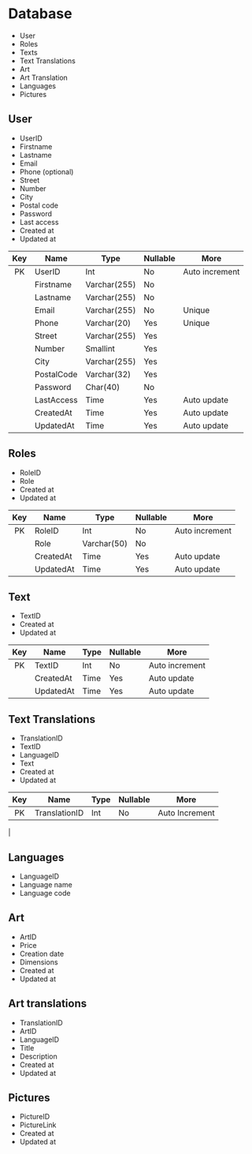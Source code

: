 # Database

- User
- Roles
- Texts
- Text Translations
- Art
- Art Translation
- Languages
- Pictures

## User

- UserID
- Firstname
- Lastname
- Email
- Phone (optional)
- Street
- Number
- City
- Postal code
- Password
- Last access
- Created at
- Updated at

| Key | Name       | Type         | Nullable | More           | 
|:---:|------------|--------------|----------|----------------|
| PK  | UserID     | Int          | No       | Auto increment |
|     | Firstname  | Varchar(255) | No       |                |
|     | Lastname   | Varchar(255) | No       |                |
|     | Email      | Varchar(255) | No       | Unique         |
|     | Phone      | Varchar(20)  | Yes      | Unique         |
|     | Street     | Varchar(255) | Yes      |                |
|     | Number     | Smallint     | Yes      |                |
|     | City       | Varchar(255) | Yes      |                |
|     | PostalCode | Varchar(32)  | Yes      |                |
|     | Password   | Char(40)     | No       |                |
|     | LastAccess | Time         | Yes      | Auto update    |
|     | CreatedAt  | Time         | Yes      | Auto update    |
|     | UpdatedAt  | Time         | Yes      | Auto update    |

## Roles

- RoleID
- Role
- Created at
- Updated at

| Key | Name      | Type        | Nullable | More           |
|:---:|-----------|-------------|----------|----------------|
| PK  | RoleID    | Int         | No       | Auto increment |
|     | Role      | Varchar(50) | No       |                |
|     | CreatedAt | Time        | Yes      | Auto update    |
|     | UpdatedAt | Time        | Yes      | Auto update    |

## Text

- TextID
- Created at
- Updated at

| Key | Name      | Type | Nullable | More           |
|:---:|-----------|------|----------|----------------|
| PK  | TextID    | Int  | No       | Auto increment |
|     | CreatedAt | Time | Yes      | Auto update    |
|     | UpdatedAt | Time | Yes      | Auto update    |

## Text Translations

- TranslationID
- TextID
- LanguageID
- Text
- Created at
- Updated at

| Key | Name          | Type | Nullable | More           |
|:---:|---------------|------|----------|----------------|
| PK  | TranslationID | Int  | No       | Auto Increment |
| 

## Languages

- LanguageID
- Language name
- Language code

## Art

- ArtID
- Price
- Creation date
- Dimensions
- Created at
- Updated at

## Art translations

- TranslationID
- ArtID
- LanguageID
- Title
- Description
- Created at
- Updated at

## Pictures

- PictureID
- PictureLink
- Created at
- Updated at